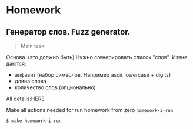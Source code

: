 # Homework

## Генератор слов. Fuzz generator. 


>Main task:
> 
Основа. (это должно быть)
Нужно сгенерировать список "слов".
Извне даются:
- алфавит (набор символов. Например ascii_lowercase + digits)
- длина слова
- количество слов (опционально)

All details:[HERE](https://lms.ithillel.ua/groups/62de6dfc9aec6f42f8454737/homeworks/638fa18a3690da37bd6db130)

Make all actions needed for run homework from zero `homework-i-run`

```
$ make homework-i-run
```
